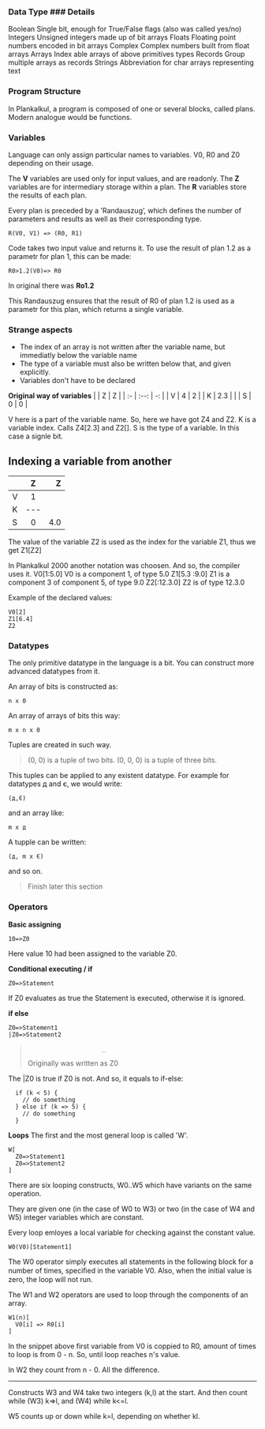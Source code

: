 ### Data Type 	### Details
Boolean 	    Single bit, enough for True/False flags (also was called yes/no)
Integers 	    Unsigned integers made up of bit arrays
Floats 	        Floating point numbers encoded in bit arrays
Complex 	    Complex numbers built from float arrays
Arrays 	        Index able arrays of above primitives types
Records 	    Group multiple arrays as records
Strings 	    Abbreviation for char arrays representing text

### Program Structure
In Plankalkul, a program is composed of one or several blocks, called plans. 
Modern analogue would be functions.

### Variables
Language can only assign particular names to variables.
V0, R0 and Z0 depending on their usage.

The **V** variables are used only for input values, and are readonly.
The **Z** variables are for intermediary storage within a plan.
The **R** variables store the results of each plan.

Every plan is preceded by a ’Randauszug’, which defines the number
of parameters and results as well as their corresponding type.
```
R(V0, V1) => (R0, R1)
```
Code takes two input value and returns it.
To use the result of plan 1.2 as a parametr for plan 1, 
this can be made: 
```
R0>1.2(V0)=> R0
```
In original there was **Ro1.2**

This Randauszug ensures that the result of R0 of plan 1.2 is used
as a parametr for this plan, which returns a single variable.

### Strange aspects
+ The index of an array is not written after the variable name, 
but immediatly below the variable name
+ The type of a variable must also be written below that, and given explicitly.
+ Variables don't have to be declared

**Original way of variables**
|    |  Z   | Z  |
| :- | :--: | -: |
| V  |  4   | 2  |
| K  |  2.3 |    |
| S  |  0   | 0  |

V here is a part of the variable name. So, here we have got Z4 and Z2.
K is a variable index. Calls Z4[2.3] and Z2[].
S is the type of a variable. In this case a signle bit. 

## Indexing a variable from another
|    |  Z   | Z  |
| :- | :--: | -: |
| V  |  1   ||2  |
| K  |  --- ||   |
| S  |  0   | 4.0|
The value of the variable Z2 is used as the index for the variable Z1, thus we get Z1[Z2]

In Plankalkul 2000 another notation was choosen. And so, the compiler uses it.
V0[1:5.0]       V0 is a component 1, of type 5.0
Z1[5.3 :9.0]    Z1 is a component 3 of component 5, of type 9.0
Z2[:12.3.0]     Z2 is of type 12.3.0

Example of the declared values:
```
V0[2]
Z1[6.4]
Z2
```

### Datatypes
The only primitive datatype in the language is a bit. 
You can construct more advanced datatypes from it.

An array of bits is constructed as:
```
n x 0
```
An array of arrays of bits this way:
```
m x n x 0
```

Tuples are created in such way.
> (0, 0) is a tuple of two bits.
> (0, 0, 0) is a tuple of three bits.

This tuples can be applied to any existent datatype. 
For example for datatypes д and є, we would write:
```
(д,Є)
```
and an array like:
```
m x д
```
A tupple can be written:
```
(д, m x Є)
```
and so on.

> Finish later this section

### Operators
**Basic assigning**
```
10=>Z0
```
Here value 10 had been assigned to the variable Z0.

**Conditional executing / if**
```
Z0=>Statement
```

If Z0 evaluates as true the Statement is executed, otherwise it is ignored.

**if else**
```
Z0=>Statement1
|Z0=>Statement2
```
>                          _
>Originally was written as Z0

The |Z0 is true if Z0 is not. And so, it equals to if-else:
```
  if (k < 5) {
    // do something
  } else if (k => 5) {
    // do something
  }
```

**Loops**
The first and the most general loop is called 'W'. 
```
W[
  Z0=>Statement1
  Z0=>Statement2
]
```
There are six looping constructs, W0..W5 which have
variants on the same operation.

They are given one (in the case of W0 to W3) or two 
(in the case of W4 and W5) integer variables which are constant.

Every loop emloyes a local variable for checking against the constant value.
```
W0(V0)[Statement1]
```
The W0 operator simply executes all statements in the following block for a number of times, 
speciﬁed in the variable V0.
Also, when the initial value is zero, the loop will not run.

The W1 and W2 operators are used to loop through the components of an array.
```
W1(n)[
  V0[i] => R0[i]
]
```
In the snippet above first variable from V0 is coppied to R0,
amount of times to loop is from 0 - n. So, until loop reaches n's value.

In W2 they count from n - 0. All the difference.

-------

Constructs W3 and W4 take two integers (k,l) at the start.
And then count while (W3) k=>l, and (W4) while k<=l.

W5 counts up or down while k=l, depending on whether k<l or k>l.
